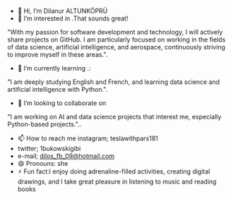 - 👋 Hi, I’m Dilanur ALTUNKÖPRÜ
- 👀 I’m interested in .That sounds great! 

"With my passion for software development and technology, I will actively share projects on GitHub. I am particularly focused on working in the fields of data science, artificial intelligence, and aerospace, continuously striving to improve myself in these areas.".
- 🌱 I’m currently learning .:

"I am deeply studying English and French, and learning data science and artificial intelligence with Python.".
- 💞️ I’m looking to collaborate on 

"I am working on AI and data science projects that interest me, especially Python-based projects."..
- 📫 How to reach me instagram; teslawithpars181
- twitter; 1bukowskigibi
- e-mail; dilos_fb_09@hotmail.com
- 😄 Pronouns: she
- ⚡ Fun fact:I enjoy doing adrenaline-filled activities, creating digital drawings, and I take great pleasure in listening to music and reading books

<!---
teslawithpars181/teslawithpars181 is a ✨ special ✨ repository because its `README.md` (this file) appears on your GitHub profile.
You can click the Preview link to take a look at your changes.
--->
